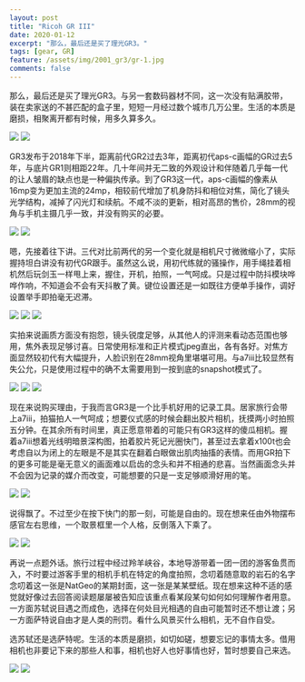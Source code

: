 ```yaml
---
layout: post
title: "Ricoh GR III"
date: 2020-01-12
excerpt: "那么，最后还是买了理光GR3。"
tags: [gear, GR]
feature: /assets/img/2001_gr3/gr-1.jpg
comments: false
---
```


那么，最后还是买了理光GR3。与另一套数码器材不同，这一次没有贴满胶带，装在卖家送的不甚匹配的盒子里，短短一月经过数个城市几万公里。生活的本质是磨损，相聚离开都有时候，用多久算多久。

![](/assets/img/2001_griii/gr-2.jpg)
![](/assets/img/2001_griii/gr-3.jpg)

GR3发布于2018年下半，距离前代GR2过去3年，距离初代aps-c画幅的GR过去5年，与底片GR1则相距22年。几十年间并无二致的外观设计和伴随着几乎每一代的让人皱眉的缺点也是一种偏执传承。到了GR3这一代，aps-c画幅的像素从16mp变为更加主流的24mp，相较前代增加了机身防抖和相位对焦，简化了镜头光学结构，减掉了闪光灯和续航。不咸不淡的更新，相对高昂的售价，28mm的视角与手机主摄几乎一致，并没有购买的必要。

![](/assets/img/2001_griii/gr-4.jpg)
![](/assets/img/2001_griii/gr-5.jpg)

嗯，先接着往下讲。三代对比前两代的另一个变化就是相机尺寸微微缩小了，实际握持坦白讲没有初代GR跟手。虽然这么说，用初代练就的骚操作，用手绳挂着相机然后玩剑玉一样甩上来，握住，开机，拍照，一气呵成。只是过程中防抖模块哗哗作响，不知道会不会有天抖散了黄。键位设置还是一如既往方便单手操作，调好设置举手即拍毫无迟滞。

![](/assets/img/2001_griii/5-4.jpg)
![](/assets/img/2001_griii/5-1.jpg)
![](/assets/img/2001_griii/5-3.jpg)

实拍来说画质方面没有抱怨，镜头锐度足够，从其他人的评测来看动态范围也够用，焦外表现足够讨喜。日常使用标准和正片模式jpeg直出，各有各好。对焦方面显然较初代有大幅提升，人脸识别在28mm视角里堪堪可用。与a7iii比较显然有失公允，只是使用过程中的确不太需要用到一按到底的snapshot模式了。

![](/assets/img/2001_griii/5-5.jpg)
![](/assets/img/2001_griii/5-7.jpg)
![](/assets/img/2001_griii/5-8.jpg)

现在来说购买理由，于我而言GR3是一个比手机好用的记录工具。居家旅行会带上a7iii，拍猫拍人一气呵成；想要仪式感的时候会翻出胶片相机，抚摸两小时拍照五分钟。在其余所有时间里，真正愿意带着的可能只有GR3这样的傻瓜相机。握着a7iii想着光线明暗景深构图，拍着胶片死记光圈快门，甚至过去拿着x100t也会考虑自以为闭上的左眼是不是其实在翻着白眼做出肌肉抽搐的表情。而用GR拍下的更多可能是毫无意义的画面难以启齿的念头和并不相通的悲喜。当然画面念头并不会因为记录的媒介而改变，可能想要的只是一支足够顺滑好用的笔。

![](/assets/img/2001_griii/4-3.jpg)
![](/assets/img/2001_griii/4-7.jpg)

说得飘了。不过至少在按下快门的那一刻，可能是自由的。现在想来任由外物摆布感官左右思维，一个取景框里一个人格，反倒落入下乘了。

![](/assets/img/2001_griii/4-4.jpg)
![](/assets/img/2001_griii/4-10.jpg)

再说一点题外话。旅行过程中经过羚羊峡谷，本地导游带着一团一团的游客鱼贯而入，不时要过游客手里的相机手机在特定的角度拍照，念叨着随意取的岩石的名字念叨着这一张是NatGeo的某期封面，这一张是某某壁纸。现在想来这种不适的感觉就好像过去回答阅读题屡屡被告知应该重点看某段某句如何如何理解作者用意。一方面苏轼说目遇之而成色，选择在何处目光相遇的自由可能暂时还不想让渡；另一方面萨特说自由才是人类的刑罚。看什么风景买什么相机，无不自作自受。

选苏轼还是选萨特呢。生活的本质是磨损，如切如磋，想要忘记的事情太多。借用相机也非要记下来的那些人和事，相机也好人也好事情也好，暂时想要自己来选。

![](/assets/img/2001_griii/5-9.jpg)
![](/assets/img/2001_griii/gr-6.jpg)
